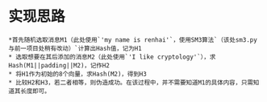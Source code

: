 实现思路
===
    *首先随机选取消息M1（此处使用`'my name is renhai'`，使用SM3算法`（该处sm3.py与前一项目处稍有改动）`计算出Hash值，记为H1
    * 选取想要在其后添加的消息M2（此处使用`'I like cryptology'`），求Hash(M1||padding||M2)，记作H2
    * 将H1作为初始的8个向量，求Hash(M2)，得到H3
    * 比较H2和H3，若二者相等，则伪造成功。在该过程中，并不需要知道M1的具体内容，只需知道其长度即可。
